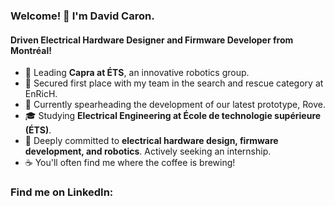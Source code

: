 ### Welcome! 👋 I'm David Caron.

#### Driven Electrical Hardware Designer and Firmware Developer from Montréal!

- 🔭 Leading **Capra at ÉTS**, an innovative robotics group.
- 🥇 Secured first place with my team in the search and rescue category at EnRicH.
- 🦾 Currently spearheading the development of our latest prototype, Rove.
- 🎓 Studying **Electrical Engineering at École de technologie supérieure (ÉTS)**.
- 🌱 Deeply committed to **electrical hardware design, firmware development, and robotics**. Actively seeking an internship.
- ☕ You'll often find me where the coffee is brewing!


<h3 align="left">Find me on LinkedIn:</h3>
<p align="left">
<a href="https://www.linkedin.com/in/mccarooon/" target="blank"><img align="center" src="https://raw.githubusercontent.com/rahuldkjain/github-profile-readme-generator
